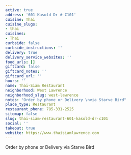 ```yaml
---
active: true
address: '601 Kasold Dr # C101'
cuisine: Thai
cuisine_slugs:
- thai
cuisines:
- Thai
curbside: false
curbside_instructions: ''
delivery: true
delivery_service_websites: ''
food_urls: []
giftcard: false
giftcard_notes: ''
giftcard_url: ''
hours: ''
name: Thai-Siam Restaurant
neighborhood: West Lawrence
neighborhood_slug: west-lawrence
notes: "Order by phone or Delivery \nvia Starve Bird"
place_type: Restaurant
restaurant_phone: 785-331-2525
sitemap: false
slug: thai-siam-restaurant-601-kasold-dr-c101
social: ''
takeout: true
website: https://www.thaisiamlawrence.com
---
```


Order by phone or Delivery 
via Starve Bird